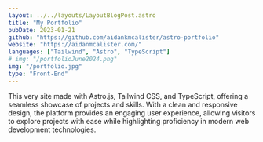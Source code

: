 ```yaml
---
layout: ../../layouts/LayoutBlogPost.astro
title: "My Portfolio"
pubDate: 2023-01-21
github: "https://github.com/aidankmcalister/astro-portfolio"
website: "https://aidanmcalister.com/"
languages: ["Tailwind", "Astro", "TypeScript"]
# img: "/portfolioJune2024.png"
img: "/portfolio.jpg"
type: "Front-End"
---
```


This very site made with Astro.js, Tailwind CSS, and TypeScript, offering a seamless showcase of projects and skills. With a clean and responsive design, the platform provides an engaging user experience, allowing visitors to explore projects with ease while highlighting proficiency in modern web development technologies.
